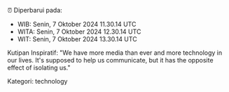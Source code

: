 ⏰ Diperbarui pada:
- WIB: Senin, 7 Oktober 2024 11.30.14 UTC
- WITA: Senin, 7 Oktober 2024 12.30.14 UTC
- WIT: Senin, 7 Oktober 2024 13.30.14 UTC

Kutipan Inspiratif:
"We have more media than ever and more technology in our lives. It's supposed to help us communicate, but it has the opposite effect of isolating us."


Kategori: technology

